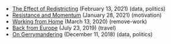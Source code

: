 * [The Effect of Redistricting](./the-effect-of-redistricting.html) (February 13, 2021) (data, politics)
* [Resistance and Momentum](./resistance-and-momentum.html) (January 28, 2021) (motivation)
* [Working from Home](./working-from-home.html) (March 13, 2020) (remove-work)
* [Back from Europe](./back-from-europe.html) (July 23, 2019) (travel)
* [On Gerrymandering](./on-gerrymandering.html) (December 11, 2018) (data, politics)
